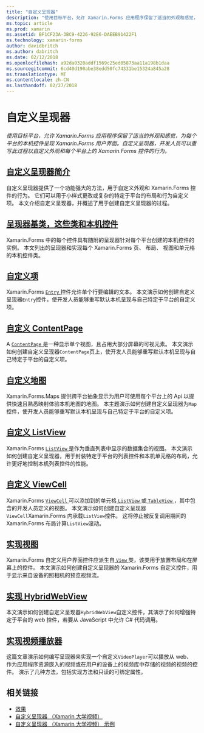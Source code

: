 ```yaml
---
title: "自定义呈现器"
description: "使用目标平台，允许 Xamarin.Forms 应用程序保留了适当的外观和感觉，为每个平台的本机控件呈现 Xamarin.Forms 用户界面。 自定义呈现器，开发人员可以重写此过程以自定义外观和每个平台上的 Xamarin.Forms 控件的行为。"
ms.topic: article
ms.prod: xamarin
ms.assetid: BF1CF23A-3BC9-4226-92E6-DAEEB91422F1
ms.technology: xamarin-forms
author: davidbritch
ms.author: dabritch
ms.date: 02/12/2018
ms.openlocfilehash: a92da0320addf1569c25ed05873aa11a198b1daa
ms.sourcegitcommit: 6cd40d190abe38edd50fc74331be15324a845a28
ms.translationtype: MT
ms.contentlocale: zh-CN
ms.lasthandoff: 02/27/2018
---
```

# <a name="custom-renderers"></a>自定义呈现器

_使用目标平台，允许 Xamarin.Forms 应用程序保留了适当的外观和感觉，为每个平台的本机控件呈现 Xamarin.Forms 用户界面。自定义呈现器，开发人员可以重写此过程以自定义外观和每个平台上的 Xamarin.Forms 控件的行为。_

## <a name="introduction-to-custom-renderersintroductionmd"></a>[自定义呈现器简介](introduction.md)

自定义呈现器提供了一个功能强大的方法，用于自定义外观和 Xamarin.Forms 控件的行为。 它们可以用于小样式更改或复杂的特定于平台的布局和行为自定义项。 本文介绍自定义呈现器，并概述了用于创建自定义呈现器的过程。

## <a name="renderer-base-classes-and-native-controlsrenderersmd"></a>[呈现器基类，这些类和本机控件](renderers.md)

Xamarin.Forms 中的每个控件具有随附的呈现器针对每个平台创建的本机控件的实例。 本文列出的呈现器和实现每个 Xamarin.Forms 页、 布局、 视图和单元格的本机控件类。

## <a name="customizing-an-entryentrymd"></a>[自定义项](entry.md)

Xamarin.Forms [ `Entry` ](https://developer.xamarin.com/api/type/Xamarin.Forms.Entry/)控件允许单个行要编辑的文本。 本文演示如何创建自定义呈现器`Entry`控件，使开发人员能够重写默认本机呈现与自己特定于平台的自定义项。

## <a name="customizing-a-contentpagecontentpagemd"></a>[自定义 ContentPage](contentpage.md)

A [ `ContentPage` ](https://developer.xamarin.com/api/type/Xamarin.Forms.ContentPage/)是一种显示单个视图，且占用大部分屏幕的可视元素。 本文演示如何创建自定义呈现器`ContentPage`页上，使开发人员能够重写默认本机呈现与自己特定于平台的自定义项。

## <a name="customizing-a-mapmapindexmd"></a>[自定义地图](map/index.md)

Xamarin.Forms.Maps 提供跨平台抽象显示为用户可使用每个平台上的 Api 以提供快速且熟悉映射体验本机地图的地图。 本主题演示如何创建自定义呈现器为`Map`控件，使开发人员能够重写默认本机呈现与自己特定于平台的自定义项。

## <a name="customizing-a-listviewlistviewmd"></a>[自定义 ListView](listview.md)

Xamarin.Forms [ `ListView` ](https://developer.xamarin.com/api/type/Xamarin.Forms.ListView/)是作为垂直列表中显示的数据集合的视图。 本文演示如何创建自定义呈现器，用于封装特定于平台的列表控件和本机单元格的布局，允许更好地控制本机列表控件的性能。

## <a name="customizing-a-viewcellviewcellmd"></a>[自定义 ViewCell](viewcell.md)

Xamarin.Forms [ `ViewCell` ](https://developer.xamarin.com/api/type/Xamarin.Forms.ViewCell/)可以添加到的单元格[ `ListView` ](https://developer.xamarin.com/api/type/Xamarin.Forms.ListView/)或[ `TableView` ](https://developer.xamarin.com/api/type/Xamarin.Forms.TableView/)，其中包含的开发人员定义的视图。 本文演示如何创建自定义呈现器`ViewCell`Xamarin.Forms 内承载`ListView`控件。 这将停止被反复调用期间的 Xamarin.Forms 布局计算`ListView`滚动。

## <a name="implementing-a-viewviewmd"></a>[实现视图](view.md)

Xamarin.Forms 自定义用户界面控件应派生自[ `View` ](https://developer.xamarin.com/api/type/Xamarin.Forms.View/)类，该类用于放置布局和在屏幕上的控件。 本文演示如何创建自定义呈现器的 Xamarin.Forms 自定义控件，用于显示来自设备的照相机的预览视频流。

## <a name="implementing-a-hybridwebviewhybridwebviewmd"></a>[实现 HybridWebView](hybridwebview.md)

本文演示如何创建自定义呈现器`HybridWebView`自定义控件，其演示了如何增强特定于平台的 web 控件，若要从 JavaScript 中允许 C# 代码调用。

## <a name="implementing-a-video-playervideo-playerindexmd"></a>[实现视频播放器](video-player/index.md)

这篇文章演示如何编写呈现器来实现一个自定义`VideoPlayer`可以播放从 web、 作为应用程序资源嵌入的视频或在用户的设备上的视频库中存储的视频的视频的控件。 演示了几种方法，包括实现方法和只读的可绑定属性。 


## <a name="related-links"></a>相关链接

- [效果](~/xamarin-forms/app-fundamentals/effects/index.md)
- [自定义呈现器 （Xamarin 大学视频）](https://developer.xamarin.com/videos/cross-platform/xamarinforms-custom-renderers/)
- [自定义呈现器 （Xamarin 大学视频） 示例](http://bit.ly/xf-customrenderer)
